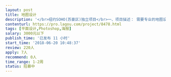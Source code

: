 ```yaml
---                
layout: post       
title: 地图设计           
description: '</br>纽约SOHO(苏豪区)独立项目</br>一、项目描述： 需要专业的地图设计师设计纽约SOHO区的地图，以购物品牌店为主，以提供大众清晰的购物导览图。</br>二、设计风格：以专业、清晰、简单大方为基础</br>三、人员要求：有相关地图设计经验，有设计作品；有良好的沟通能力和契约精神</br>'     
contenturl: https://pro.lagou.com/project/8478.html      
tags: [平面设计,Photoshop,海报]            
salary: 3000元以下          
publish_time: '已发布 11 小时'         
start_time: '2018-06-20 10:48:37'           
review: 220人                   
apply: 7人                   
recommend: 0人                   
time_range: 1-2周              
status: 招募中                  
---                 
```

